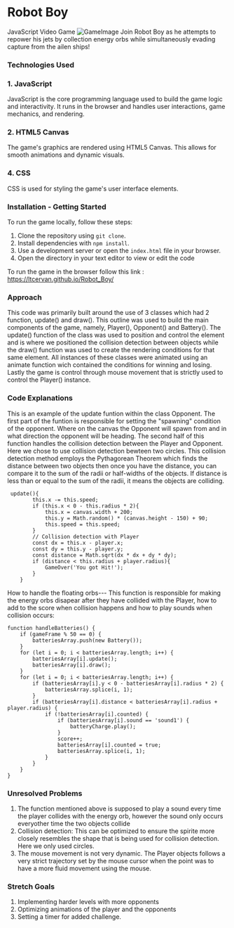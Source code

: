 # Robot Boy
JavaScript Video Game
![GameImage](https://github.com/ltcervan/Crash-Landing/assets/26885863/9f22d5f5-23c8-4eab-9d9c-b3d468dd9514)
Join Robot Boy as he attempts to repower his jets by collection energy orbs while simultaneously evading capture from the ailen ships!

### Technologies Used
### 1. JavaScript
JavaScript is the core programming language used to build the game logic and interactivity. It runs in the browser and handles user interactions, game mechanics, and rendering.
### 2. HTML5 Canvas
The game's graphics are rendered using HTML5 Canvas. This allows for smooth animations and dynamic visuals.
### 4. CSS
CSS is used for styling the game's user interface elements.

### Installation - Getting Started
To run the game locally, follow these steps:
1. Clone the repository using `git clone`.
2. Install dependencies with `npm install`.
3. Use a development server or open the `index.html` file in your browser.
4. Open the directory in your text editor to view or edit the code

To run the game in the browser follow this link : https://ltcervan.github.io/Robot_Boy/

### Approach
This code was primarily built around the use of 3 classes which had 2 function, update() and draw(). This outline was used to build the main components of the game, namely, Player(), Opponent() and Battery().
The update() function of the class was used to position and control the element and is where we positioned the collision detection between objects while the draw() function was used to create the rendering conditions for that same element. All instances of these classes were animated using an animate function wich contained the conditions for winning and losing. Lastly the game is control through mouse movement that is strictly used to control the Player() instance.

### Code Explanations 
This is an example of the update funtion within the class Opponent. The first part of the funtion is responsible for setting the "spawning" condition of the opponent. Where on the canvas the Opponent will spawn from and in what direction the opponent will be heading. The second half of this function handles the collision detection between the Player and Opponent. Here we chose to use collision detection bewteen two circles. This collision detection method employs the Pythagorean Theorem which finds the distance between two objects then once you have the distance, you can compare it to the sum of the radii or half-widths of the objects. If distance is less than or equal to the sum of the radii, it means the objects are colliding.
```
 update(){
        this.x -= this.speed;
        if (this.x < 0 - this.radius * 2){
            this.x = canvas.width + 200;
            this.y = Math.random() * (canvas.height - 150) + 90;
            this.speed = this.speed;
        }
        // Collision detection with Player
        const dx = this.x - player.x; 
        const dy = this.y - player.y;
        const distance = Math.sqrt(dx * dx + dy * dy);
        if (distance < this.radius + player.radius){
            GameOver('You got Hit!');
        }
    }
```

How to handle the floating orbs--- This function is responsible for making the energy orbs disapear after they have collided with the Player, how to add to the score when collision happens and how to play sounds when collision occurs:

```
function handleBatteries() {
    if (gameFrame % 50 == 0) {
        batteriesArray.push(new Battery());
    }
    for (let i = 0; i < batteriesArray.length; i++) {
        batteriesArray[i].update();
        batteriesArray[i].draw();
    }
    for (let i = 0; i < batteriesArray.length; i++) {
        if (batteriesArray[i].y < 0 - batteriesArray[i].radius * 2) {
            batteriesArray.splice(i, 1);
        }
        if (batteriesArray[i].distance < batteriesArray[i].radius + player.radius) {
            if (!batteriesArray[i].counted) {
                if (batteriesArray[i].sound == 'sound1') {
                    batteryCharge.play();
                }
                score++;
                batteriesArray[i].counted = true;
                batteriesArray.splice(i, 1);
            }
        }
    }
}
```

### Unresolved Problems
1. The function mentioned above is supposed to play a sound every time the player collides with the energy orb, however the sound only occurs everyother time the two objects collide
2. Collision detection: This can be optimized to ensure the spirite more closely resembles the shape that is being used for collision detection. Here we only used circles.
3. The mouse movement is not very dynamic. The Player objects follows a very strict trajectory set by the mouse cursor when the point was to have a more fluid movement using the mouse.

### Stretch Goals
1. Implementing harder levels with more opponents
2. Optimizing animations of the player and the opponents
3. Setting a timer for added challenge. 

